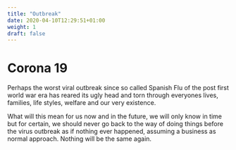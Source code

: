 ```yaml
---
title: "Outbreak"
date: 2020-04-10T12:29:51+01:00
weight: 1
draft: false
---
```


# Corona 19

Perhaps the worst viral outbreak since so called Spanish Flu of the post first world war era has reared its ugly head and torn through everyones lives, families, life styles, welfare and our very existence.

What will this mean for us now and in the future, we will only know in time but for certain, we should never go back to the way of doing things before the virus outbreak as if nothing ever happened, assuming a business as normal approach. Nothing will be the same again.